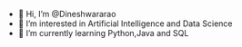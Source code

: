 - 👋 Hi, I’m @Dineshwararao 
- 👀 I’m interested in Artificial Intelligence and Data Science
- 🌱 I’m currently learning Python,Java and SQL

